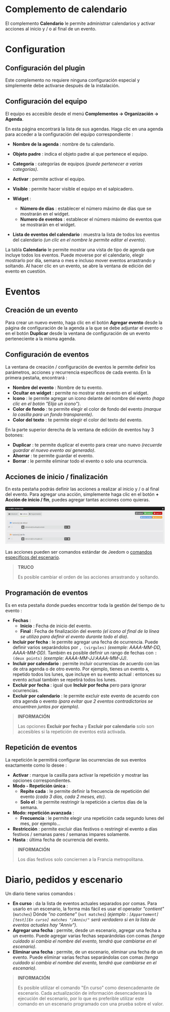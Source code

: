 # Complemento de calendario

El complemento **Calendario** le permite administrar calendarios y activar acciones al inicio y / o al final de un evento.

# Configuration

## Configuración del plugin

Este complemento no requiere ninguna configuración especial y simplemente debe activarse después de la instalación.

## Configuración del equipo

El equipo es accesible desde el menú **Complementos → Organización → Agenda**.

En esta página encontrará la lista de sus agendas. Haga clic en una agenda para acceder a la configuración del equipo correspondiente :

- **Nombre de la agenda** : nombre de tu calendario.
- **Objeto padre** : indica el objeto padre al que pertenece el equipo.
- **Categoría** : categorías de equipos *(puede pertenecer a varias categorías)*.
- **Activar** : permite activar el equipo.
- **Visible** : permite hacer visible el equipo en el salpicadero.


- **Widget** :
    - **Número de días** : establecer el número máximo de días que se mostrarán en el widget.
    - **Numero de eventos** : establecer el número máximo de eventos que se mostrarán en el widget.


- **Lista de eventos del calendario** : muestra la lista de todos los eventos del calendario *(un clic en el nombre le permite editar el evento)*.

La tabla **Calendario** le permite mostrar una vista de tipo de agenda que incluye todos los eventos. Puede moverse por el calendario, elegir mostrarlo por día, semana o mes e incluso mover eventos arrastrando y soltando. Al hacer clic en un evento, se abre la ventana de edición del evento en cuestión.

# Eventos

## Creación de un evento

Para crear un nuevo evento, haga clic en el botón **Agregar evento** desde la página de configuración de la agenda a la que se debe adjuntar el evento o en el botón **Duplicar** desde la ventana de configuración de un evento perteneciente a la misma agenda.

## Configuración de eventos

La ventana de creación / configuración de eventos le permite definir los parámetros, acciones y recurrencia específicos de cada evento. En la primera pestaña, encontrará :

-   **Nombre del evento** : Nombre de tu evento.
-   **Ocultar en widget** : permite no mostrar este evento en el widget.
-   **Icono** : le permite agregar un icono delante del nombre del evento *(haga clic en el botón "Elija un icono")*.
-   **Color de fondo** : te permite elegir el color de fondo del evento *(marque la casilla para un fondo transparente)*.
-   **Color del texto** : te permite elegir el color del texto del evento.

En la parte superior derecha de la ventana de edición de eventos hay 3 botones:

- **Duplicar** : te permite duplicar el evento para crear uno nuevo *(recuerde guardar el nuevo evento así generado)*.
- **Ahorrar** : te permite guardar el evento.
- **Borrar** : le permite eliminar todo el evento o solo una ocurrencia.

## Acciones de inicio / finalización

En esta pestaña podrás definir las acciones a realizar al inicio y / o al final del evento. Para agregar una acción, simplemente haga clic en el botón **+ Acción de inicio / fin**, puedes agregar tantas acciones como quieras.

![Ajouter des actions](../images/calendar_addActions.png)

Las acciones pueden ser comandos estándar de Jeedom o [comandos específicos del escenario](https://doc.jeedom.com/es_ES/core/4.1/scenario#Les%20commandes%20sp%C3%A9cifiques).

>**TRUCO**
>
>Es posible cambiar el orden de las acciones arrastrando y soltando.

## Programación de eventos

Es en esta pestaña donde puedes encontrar toda la gestión del tiempo de tu evento :

- **Fechas** :
    - **Inicio** : Fecha de inicio del evento.
    - **Final** : Fecha de finalización del evento *(el icono al final de la línea se utiliza para definir el evento durante todo el día)*.
- **Incluir por fecha** : le permite agregar una fecha de ocurrencia. Puede definir varios separándolos por ``, (virgules)`` *(exemple: AAAA-MM-DD, AAAA-MM-DD)*. También es posible definir un rango de fechas con ``: (deux points)`` *(exemple: AAAA-MM-JJ:AAAA-MM-JJ)*.
- **Incluir por calendario** : permite incluir ocurrencias de acuerdo con las de otra agenda o de otro evento. Por ejemplo, tienes un evento ``A``, repetido todos los lunes, que incluye en su evento actual : entonces su evento actual también se repetirá todos los lunes.
- **Excluir por fecha** : igual que **Incluir por fecha** pero para ignorar ocurrencias.
- **Excluir por calendario** : le permite excluir este evento de acuerdo con otra agenda o evento *(para evitar que 2 eventos contradictorios se encuentren juntos por ejemplo)*.

>**INFORMACIÓN**
>
>Las opciones **Excluir por fecha** y **Excluir por calendario** solo son accesibles si la repetición de eventos está activada.

## Repetición de eventos

La repetición le permitirá configurar las ocurrencias de sus eventos exactamente como lo desee :

- **Activar** : marque la casilla para activar la repetición y mostrar las opciones correspondientes.
- **Modo - Repetición única** :
    - **Repite cada** : le permite definir la frecuencia de repetición del evento *(cada 3 días, cada 2 meses, etc)*.
    - **Solo el** : le permite restringir la repetición a ciertos días de la semana.
- **Modo: repetición avanzada** :
    - **Frecuencia** : le permite elegir una repetición cada segundo lunes del mes, por ejemplo...
- **Restricción** : permite excluir días festivos o restringir el evento a días festivos / semanas pares / semanas impares solamente.
- **Hasta** : última fecha de ocurrencia del evento.

>**INFORMACIÓN**
>
>Los días festivos solo conciernen a la Francia metropolitana.

# Diario, pedidos y escenario

Un diario tiene varios comandos :

- **En curso** : da la lista de eventos actuales separados por comas. Para usarlo en un escenario, la forma más fácil es usar el operador *"contient"* (``matches``) Dónde *"no contiene"* (``not matches``) *(ejemplo : ``[Appartement][test][En curso] matches "/Anniv/"`` será verdadero si en la lista de eventos actuales hay "Anniv")*.
- **Agregar una fecha** : permite, desde un escenario, agregar una fecha a un evento. Puede agregar varias fechas separándolas con comas *(tenga cuidado si cambia el nombre del evento, tendrá que cambiarse en el escenario)*.
- **Eliminar una fecha** : permite, de un escenario, eliminar una fecha de un evento. Puede eliminar varias fechas separándolas con comas *(tenga cuidado si cambia el nombre del evento, tendrá que cambiarse en el escenario)*.

>**INFORMACIÓN**
>
>Es posible utilizar el comando "En curso" como desencadenante de escenario. Cada actualización de información desencadenará la ejecución del escenario, por lo que es preferible utilizar este comando en un escenario programado con una prueba sobre el valor.
